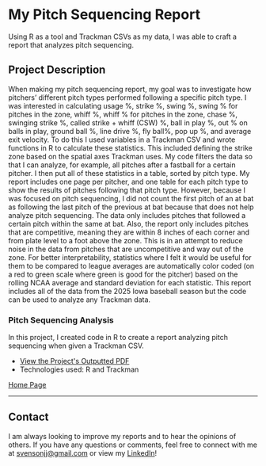 # My Pitch Sequencing Report

Using R as a tool and Trackman CSVs as my data, I was able to craft a report that analyzes pitch sequencing.

## Project Description

When making my pitch sequencing report, my goal was to investigate how pitchers’ different pitch types performed following a specific pitch type. I was interested in calculating usage %, strike %, swing %, swing % for pitches in the zone, whiff %, whiff % for pitches in the zone, chase %, swinging strike %, called strike + whiff (CSW) %, ball in play %, out % on balls in play, ground ball %, line drive %, fly ball%, pop up %, and average exit velocity. To do this I used variables in a Trackman CSV and wrote functions in R to calculate these statistics. This included defining the strike zone based on the spatial axes Trackman uses. My code filters the data so that I can analyze, for example, all pitches after a fastball for a certain pitcher. I then put all of these statistics in a table, sorted by pitch type. My report includes one page per pitcher, and one table for each pitch type to show the results of pitches following that pitch type. However, because I was focused on pitch sequencing, I did not count the first pitch of an at bat as following the last pitch of the previous at bat because that does not help analyze pitch sequencing. The data only includes pitches that followed a certain pitch within the same at bat. Also, the report only includes pitches that are competitive, meaning they are within 8 inches of each corner and from plate level to a foot above the zone. This is in an attempt to reduce noise in the data from pitches that are uncompetitive and way out of the zone. For better interpretability, statistics where I felt it would be useful for them to be compared to league averages are automatically color coded (on a red to green scale where green is good for the pitcher) based on the rolling NCAA average and standard deviation for each statistic. This report includes all of the data from the 2025 Iowa baseball season but the code can be used to analyze any Trackman data.

### Pitch Sequencing Analysis
In this project, I created code in R to create a report analyzing pitch sequencing when given a Trackman CSV.

- [View the Project's Outputted PDF](https://github.com/jjsvenson/jj-svenson-baseball-analytics/blob/18e6809f3541f9c1d18a8ca5f29c78081652a995/Iowa%202025%20Pitch%20Sequencing%20Report.pdf)
- Technologies used: R and Trackman

[Home Page](index.md)

---

## Contact

I am always looking to improve my reports and to hear the opinions of others. If you have any questions or comments, feel free to connect with me at [svensonjj@gmail.com](mailto:svensonjj@gmail.com) or view my [LinkedIn](https://www.linkedin.com/in/john-jj-svenson/)!
